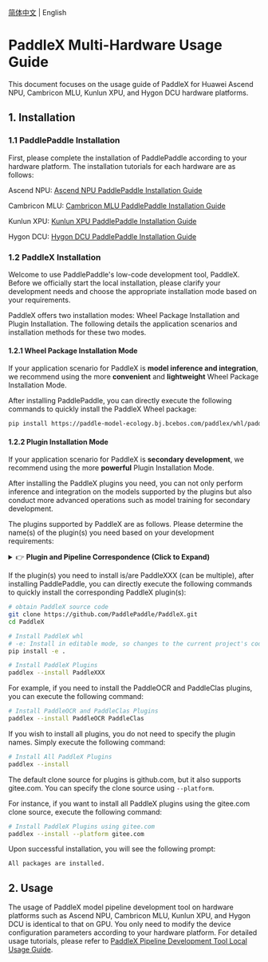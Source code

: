 [简体中文](installation_other_devices.md) | English

# PaddleX Multi-Hardware Usage Guide

This document focuses on the usage guide of PaddleX for Huawei Ascend NPU, Cambricon MLU, Kunlun XPU, and Hygon DCU hardware platforms.

## 1. Installation
### 1.1 PaddlePaddle Installation
First, please complete the installation of PaddlePaddle according to your hardware platform. The installation tutorials for each hardware are as follows:

Ascend NPU: [Ascend NPU PaddlePaddle Installation Guide](./paddlepaddle_install_NPU_en.md)

Cambricon MLU: [Cambricon MLU PaddlePaddle Installation Guide](./paddlepaddle_install_MLU_en.md)

Kunlun XPU: [Kunlun XPU PaddlePaddle Installation Guide](./paddlepaddle_install_XPU_en.md)

Hygon DCU: [Hygon DCU PaddlePaddle Installation Guide](./paddlepaddle_install_DCU_en.md)

### 1.2 PaddleX Installation
Welcome to use PaddlePaddle's low-code development tool, PaddleX. Before we officially start the local installation, please clarify your development needs and choose the appropriate installation mode based on your requirements.

PaddleX offers two installation modes: Wheel Package Installation and Plugin Installation. The following details the application scenarios and installation methods for these two modes.

#### 1.2.1 Wheel Package Installation Mode
If your application scenario for PaddleX is **model inference and integration**, we recommend using the more **convenient** and **lightweight** Wheel Package Installation Mode.

After installing PaddlePaddle, you can directly execute the following commands to quickly install the PaddleX Wheel package:

```bash
pip install https://paddle-model-ecology.bj.bcebos.com/paddlex/whl/paddlex-3.0.0.beta1-py3-none-any.whl
```

#### 1.2.2 Plugin Installation Mode
If your application scenario for PaddleX is **secondary development**, we recommend using the more **powerful** Plugin Installation Mode.

After installing the PaddleX plugins you need, you can not only perform inference and integration on the models supported by the plugins but also conduct more advanced operations such as model training for secondary development.

The plugins supported by PaddleX are as follows. Please determine the name(s) of the plugin(s) you need based on your development requirements:

<details>
  <summary>👉 <b>Plugin and Pipeline Correspondence (Click to Expand)</b></summary>

| Pipeline | Module | Corresponding Plugin |
|-|-|-|
| General Image Classification | Image Classification | `PaddleClas` |
| General Object Detection | Object Detection | `PaddleDetection` |
| General Semantic Segmentation | Semantic Segmentation | `PaddleSeg` |
| General Instance Segmentation | Instance Segmentation | `PaddleDetection` |
| General OCR | Text Detection<br>Text Recognition | `PaddleOCR` |
| General Table Recognition | Layout Region Detection<br>Table Structure Recognition<br>Text Detection<br>Text Recognition | `PaddleOCR`<br>`PaddleDetection` |
| Document Scene Information Extraction v3 | Table Structure Recognition<br>Layout Region Detection<br>Text Detection<br>Text Recognition<br>Seal Text Detection<br>Document Image Correction<br>Document Image Orientation Classification | `PaddleOCR`<br>`PaddleDetection`<br>`PaddleClas` |
| Time Series Prediction | Time Series Prediction Module | `PaddleTS` |
| Time Series Anomaly Detection | Time Series Anomaly Detection Module | `PaddleTS` |
| Time Series Classification | Time Series Classification Module | `PaddleTS` |
| General Multi-label Classification | Image Multi-label Classification | `PaddleClas` |
| Small Object Detection | Small Object Detection | `PaddleDetection` |
| Image Anomaly Detection | Unsupervised Anomaly Detection | `PaddleSeg` |

</details>


If the plugin(s) you need to install is/are PaddleXXX (can be multiple), after installing PaddlePaddle, you can directly execute the following commands to quickly install the corresponding PaddleX plugin(s):

```bash
# obtain PaddleX source code
git clone https://github.com/PaddlePaddle/PaddleX.git
cd PaddleX

# Install PaddleX whl
# -e: Install in editable mode, so changes to the current project's code will directly affect the installed PaddleX Wheel
pip install -e .

# Install PaddleX Plugins
paddlex --install PaddleXXX
```
For example, if you need to install the PaddleOCR and PaddleClas plugins, you can execute the following command:

```bash
# Install PaddleOCR and PaddleClas Plugins
paddlex --install PaddleOCR PaddleClas
```

If you wish to install all plugins, you do not need to specify the plugin names. Simply execute the following command:

```bash
# Install All PaddleX Plugins
paddlex --install
```

The default clone source for plugins is github.com, but it also supports gitee.com. You can specify the clone source using `--platform`.

For instance, if you want to install all PaddleX plugins using the gitee.com clone source, execute the following command:

```bash
# Install PaddleX Plugins using gitee.com
paddlex --install --platform gitee.com
```

Upon successful installation, you will see the following prompt:

```
All packages are installed.
```

## 2. Usage

The usage of PaddleX model pipeline development tool on hardware platforms such as Ascend NPU, Cambricon MLU, Kunlun XPU, and Hygon DCU is identical to that on GPU. You only need to modify the device configuration parameters according to your hardware platform. For detailed usage tutorials, please refer to [PaddleX Pipeline Development Tool Local Usage Guide](../pipeline_usage/pipeline_develop_guide_en.md).
